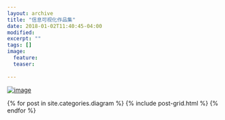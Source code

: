 ```yaml
---
layout: archive
title: "信息可视化作品集"
date: 2018-01-02T11:40:45-04:00
modified:
excerpt: ""
tags: []
image: 
  feature:
  teaser:
  
---
```


[![image](https://lyanwaiting.github.io/images/故事.png "故事")](https://public.tableau.com/views/1_5341/1_1?:embed=y&:display_count=yes)


		
<div class="tiles">
{% for post in site.categories.diagram %}
  {% include post-grid.html %}
{% endfor %}
</div>
